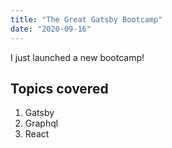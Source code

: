 ```yaml
---
title: "The Great Gatsby Bootcamp"
date: "2020-09-16"
---
```


I just launched a new bootcamp!

## Topics covered
1. Gatsby
2. Graphql
3. React